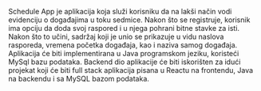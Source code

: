 Schedule App je aplikacija koja služi korisniku da na lakši način vodi evidenciju o događajima u toku sedmice. Nakon što se registruje, korisnik ima opciju da doda svoj raspored i u njega pohrani bitne stavke za isti. Nakon što to učini, sadržaj koji je unio se prikazuje u vidu naslova rasporeda, vremena početka događaja, kao i naziva samog događaja. Aplikacija će biti implementirana u Java programskom jeziku, koristeći MySql bazu podataka. Backend dio aplikacije će biti iskorišten za idući projekat koji će biti full stack aplikacija pisana u Reactu na frontendu, Java na backendu i sa MySQL bazom podataka.
